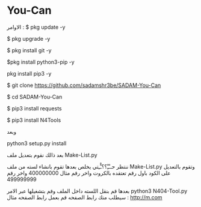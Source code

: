 # You-Can

الاوامر : $ pkg update -y

$ pkg upgrade -y



$ pkg install git -y



$pkg install python3-pip -y




pkg install pip3 -y




$ git clone https://github.com/sadamshr3be/SADAM-You-Can



$ cd SADAM-You-Can



$ pip3 install requests



$ pip3 install N4Tools




وبعد



python3 setup.py install



بعد ذالك نقوم بتعديل ملف Make-List.py



ننتظر حــْـِْ؟؟ـْْـِتي يخلص بعدها تقوم بانشاء لسته من ملف Make-List.py وتقوم بالتعديل على الكود باول رقم تعتقده بالكروت واخر رقم مثال 400000000 واخر رقم 499999999



بعدها قم بنقل اللسته داخل الملف وقم بتشغيلها عبر الامر python3 N404-Tool.py سيطلب منك رابط الصفحه قم بعمل رابط الصفحه مثال : http://m.com
